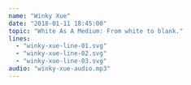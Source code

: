 ```yaml
---
name: "Winky Xue"
date: "2018-01-11 18:45:00"
topic: "White As A Medium: From white to blank."
lines: 
  - "winky-xue-line-01.svg"
  - "winky-xue-line-02.svg"
  - "winky-xue-line-03.svg"
audio: "winky-xue-audio.mp3"
---
```

